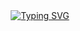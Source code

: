   <!-- 动态打字机 -->

  <div align="center">
    <a href="https://e-yuansu.com/">
      <img src="https://readme-typing-svg.demolab.com?font=Fira+Code&pause=1000&width=450&lines=Console.log(%22Enjoy,You Life!%22);If You Want You Can Do Anything!&center=true&size=23" alt="Typing SVG" />
    </a>
  </div>



 <!-- 贪吃蛇热力图 -->
